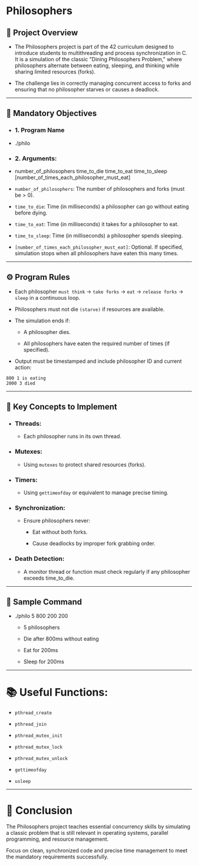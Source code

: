 # Philosophers

## 📖 Project Overview

- The Philosophers project is part of the 42 curriculum designed to introduce students to multithreading and process synchronization in C. It is a simulation of the classic "Dining Philosophers Problem," where philosophers alternate between eating, sleeping, and thinking while sharing limited resources (forks).

- The challenge lies in correctly managing concurrent access to forks and ensuring that no philosopher starves or causes a deadlock.

---

## 📝 Mandatory Objectives

- ### 1. Program Name

- ./philo

- ### 2. Arguments:

- number_of_philosophers time_to_die time_to_eat time_to_sleep [number_of_times_each_philosopher_must_eat]

- `number_of_philosophers`: The number of philosophers and forks (must be > 0).

- `time_to_die`: Time (in milliseconds) a philosopher can go without eating before dying.

- `time_to_eat`: Time (in milliseconds) it takes for a philosopher to eat.

- `time_to_sleep`: Time (in milliseconds) a philosopher spends sleeping.

- `[number_of_times_each_philosopher_must_eat]`: Optional. If specified, simulation stops when all philosophers have eaten this many times.

---

## ⚙️ Program Rules

- Each philosopher `must think` → `take forks` → `eat` → `release forks` → `sleep` in a continuous loop.

- Philosophers must not die `(starve)` if resources are available.

- The simulation ends if:

    - A philosopher dies.

    - All philosophers have eaten the required number of times (if specified).

- Output must be timestamped and include philosopher ID and current action:
```
800 1 is eating
2000 3 died
```

----
## 🔑 Key Concepts to Implement

- ### Threads:

    - Each philosopher runs in its own thread.

- ### Mutexes:

    - Using `mutexes` to protect shared resources (forks).

- ### Timers:

    - Using `gettimeofday` or equivalent to manage precise timing.

- ### Synchronization:

    - Ensure philosophers never:

        - Eat without both forks.

        - Cause deadlocks by improper fork grabbing order.

- ### Death Detection:

    - A monitor thread or function must check regularly if any philosopher exceeds time_to_die.

----

## 🔗 Sample Command

- ./philo 5 800 200 200

    - 5 philosophers

    - Die after 800ms without eating

    - Eat for 200ms

    - Sleep for 200ms

----

# 📚 Useful Functions:

- `pthread_create`

- `pthread_join`

- `pthread_mutex_init`

- `pthread_mutex_lock`

- `pthread_mutex_unlock`

- `gettimeofday`

- `usleep`

----

# 🚀 Conclusion

The Philosophers project teaches essential concurrency skills by simulating a classic problem that is still relevant in operating systems, parallel programming, and resource management.

Focus on clean, synchronized code and precise time management to meet the mandatory requirements successfully.
